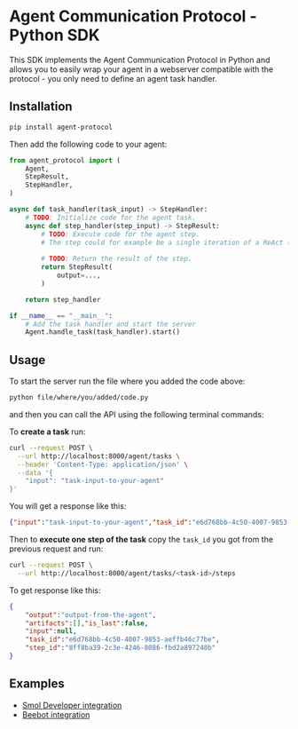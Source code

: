 # Agent Communication Protocol - Python SDK

This SDK implements the Agent Communication Protocol in Python and allows you to easily wrap your agent in a webserver compatible with the protocol - you only need to define an agent task handler.


## Installation
```sh
pip install agent-protocol
```

Then add the following code to your agent:
```python
from agent_protocol import (
    Agent,
    StepResult,
    StepHandler,
)

async def task_handler(task_input) -> StepHandler:
    # TODO: Initialize code for the agent task.
    async def step_handler(step_input) -> StepResult:
        # TODO: Execute code for the agent step.
        # The step could for example be a single iteration of a ReAct loop.
        
        # TODO: Return the result of the step.
        return StepResult(
            output=...,
        )

    return step_handler

if __name__ == "__main__":
    # Add the task handler and start the server
    Agent.handle_task(task_handler).start()
```


## Usage
To start the server run the file where you added the code above:
```sh
python file/where/you/added/code.py
```

and then you can call the API using the following terminal commands:

To **create a task** run:
```sh
curl --request POST \
  --url http://localhost:8000/agent/tasks \
  --header 'Content-Type: application/json' \
  --data '{
	"input": "task-input-to-your-agent"
}'
```

You will get a response like this:
```json
{"input":"task-input-to-your-agent","task_id":"e6d768bb-4c50-4007-9853-aeffb46c77be","artifacts":[]}
```

Then to **execute one step of the task** copy the `task_id` you got from the previous request and run:

```sh
curl --request POST \
  --url http://localhost:8000/agent/tasks/<task-id>/steps
```

To get response like this:
```json
{
	"output":"output-from-the-agent",
	"artifacts":[],"is_last":false,
	"input":null,
	"task_id":"e6d768bb-4c50-4007-9853-aeffb46c77be",
	"step_id":"8ff8ba39-2c3e-4246-8086-fbd2a897240b"
}
```

## Examples
- [Smol Developer integration](./examples/smol_developer.py)
- [Beebot integration](https://github.com/AutoPackAI/beebot/pull/3)

